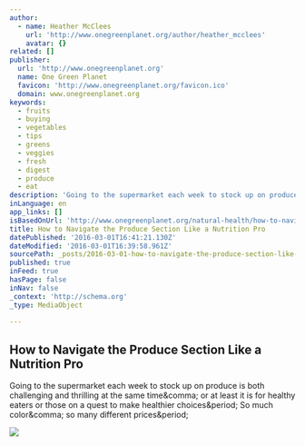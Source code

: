 ```yaml
---
author:
  - name: Heather McClees
    url: 'http://www.onegreenplanet.org/author/heather_mcclees'
    avatar: {}
related: []
publisher:
  url: 'http://www.onegreenplanet.org'
  name: One Green Planet
  favicon: 'http://www.onegreenplanet.org/favicon.ico'
  domain: www.onegreenplanet.org
keywords:
  - fruits
  - buying
  - vegetables
  - tips
  - greens
  - veggies
  - fresh
  - digest
  - produce
  - eat
description: 'Going to the supermarket each week to stock up on produce is both challenging and thrilling at the same time, or at least it is for healthy eaters or those on a quest to make healthier choices. So much color, so many different prices.'
inLanguage: en
app_links: []
isBasedOnUrl: 'http://www.onegreenplanet.org/natural-health/how-to-navigate-the-produce-section-like-a-nutrition-pro/'
title: How to Navigate the Produce Section Like a Nutrition Pro
datePublished: '2016-03-01T16:41:21.130Z'
dateModified: '2016-03-01T16:39:58.961Z'
sourcePath: _posts/2016-03-01-how-to-navigate-the-produce-section-like-a-nutrition-pro.md
published: true
inFeed: true
hasPage: false
inNav: false
_context: 'http://schema.org'
_type: MediaObject

---
```

<article style=""><h1>How to Navigate the Produce Section Like a Nutrition Pro</h1><p>Going to the supermarket each week to stock up on produce is both challenging and thrilling at the same time&amp;comma; or at least it is for healthy eaters or those on a quest to make healthier choices&amp;period; So much color&amp;comma; so many different prices&amp;period;</p><img src="http://cdn.onegreenplanet.org/wp-content/uploads/2010/10//2015/03/veggies1.jpg" /></article>